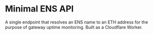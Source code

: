 # Minimal ENS API

A single endpoint that resolves an ENS name to an ETH address for the purpose of gateway uptime monitoring. Built as a Cloudflare Worker.
